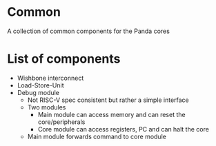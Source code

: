 # Common

A collection of common components for the Panda cores

# List of components
* Wishbone interconnect
* Load-Store-Unit
* Debug module
  * Not RISC-V spec consistent but rather a simple interface
  * Two modules
    * Main module can access memory and can reset the core/peripherals
    * Core module can access registers, PC and can halt the core
  * Main module forwards command to core module
